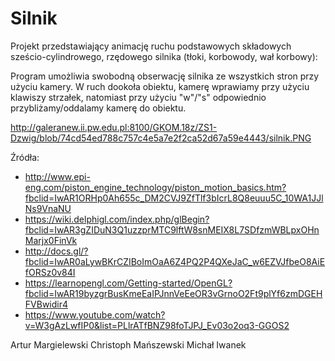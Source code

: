 Silnik
==================

Projekt przedstawiający animację ruchu podstawowych składowych sześcio-cylindrowego, rzędowego
silnika (tłoki, korbowody, wał korbowy):
 
Program umożliwia swobodną obserwację silnika ze wszystkich stron przy użyciu kamery. W ruch dookoła obiektu,
kamerę wprawiamy przy użyciu klawiszy strzałek, natomiast przy użyciu "w"/"s" odpowiednio przybliżamy/oddalamy 
kamerę do obiektu.


http://galeranew.ii.pw.edu.pl:8100/GKOM.18z/ZS1-Dzwig/blob/74cd54ed788c757c4e5a7e2f2ca52d67a59e4443/silnik.PNG

Źródła:
- http://www.epi-eng.com/piston_engine_technology/piston_motion_basics.htm?fbclid=IwAR1ORHp0Ah655c_DM2CVJ9ZfTlf3bIcrL8Q8euuu5C_10WA1JJlNs9VnaNU
- https://wiki.delphigl.com/index.php/glBegin?fbclid=IwAR3gZIDuN3Q1uzzprMTC9lftW8snMEIX8L7SDfzmWBLpxOHnMarjx0FinVk
- http://docs.gl/?fbclid=IwAR0aLywBKrCZIBoImOaA6Z4PQ2P4QXeJaC_w6EZVJfbeO8AiEfORSz0v84I
- https://learnopengl.com/Getting-started/OpenGL?fbclid=IwAR19byzgrBusKmeEaIPJnnVeEeOR3vGrnoO2Ft9plYf6zmDGEHFVBwidir4
- https://www.youtube.com/watch?v=W3gAzLwfIP0&list=PLlrATfBNZ98foTJPJ_Ev03o2oq3-GGOS2


Artur Margielewski
Christoph Mańszewski
Michał Iwanek